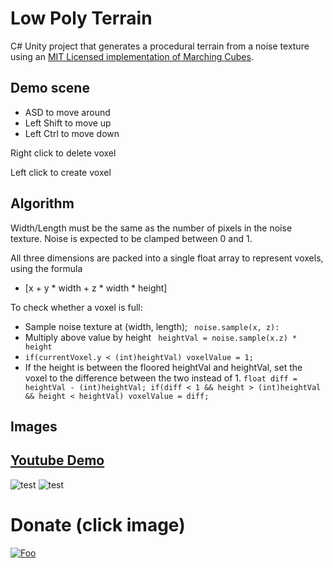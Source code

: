# Low Poly Terrain

C# Unity project that generates a procedural terrain from a noise texture using an [MIT Licensed implementation of Marching Cubes](https://github.com/Scrawk/Marching-Cubes).

## Demo scene
  - ASD to move around
  - Left Shift to move up
  - Left Ctrl to move down




Right click to delete voxel

Left click to create voxel


## Algorithm

Width/Length must be the same as the number of pixels in the noise texture.
Noise is expected to be clamped between 0 and 1.

All three dimensions are packed into a single float array to represent voxels, using the formula 
- [x + y * width + z * width * height]

To check whether a voxel is full:

- Sample noise texture at (width, length); ``` noise.sample(x, z):```
- Multiply above value by height ``` heightVal = noise.sample(x.z) * height```
- ```if(currentVoxel.y < (int)heightVal) voxelValue = 1;```
- If the height is between the floored heightVal and heightVal, set the voxel to the difference between the two instead of 1.
```float diff = heightVal - (int)heightVal; if(diff < 1 && height > (int)heightVal && height < heightVal) voxelValue = diff;```

## Images
## [Youtube Demo](https://www.youtube.com/watch?v=6rcKqbRc4lY)

![test](Renders/Image0.png)
![test](Renders/Image1.png)

# Donate (click image)

[![Foo](Renders/coffee.png)](https://www.buymeacoffee.com/ZcRuWpUBf)



